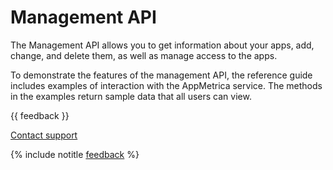 # Management API

The Management API allows you to get information about your apps, add, change, and delete them, as well as manage access to the apps.

To demonstrate the features of the management API, the reference guide includes examples of interaction with the AppMetrica service. The methods in the examples return sample data that all users can view.

{{ feedback }}

<a href="../../troubleshooting/feedback-new">
  <span class="button">Contact support</span>
</a>

{% include notitle [feedback](../../_includes/feedback-button.md) %}

